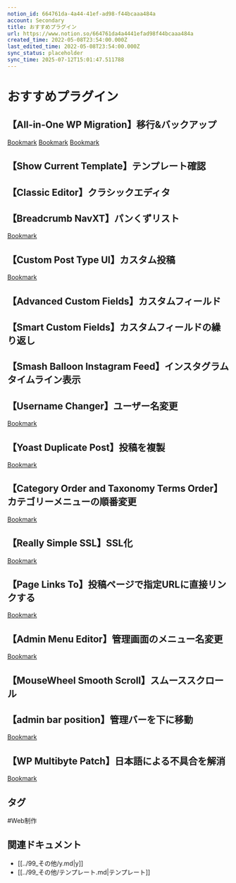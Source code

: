 ```yaml
---
notion_id: 664761da-4a44-41ef-ad98-f44bcaaa484a
account: Secondary
title: おすすめプラグイン
url: https://www.notion.so/664761da4a4441efad98f44bcaaa484a
created_time: 2022-05-08T23:54:00.000Z
last_edited_time: 2022-05-08T23:54:00.000Z
sync_status: placeholder
sync_time: 2025-07-12T15:01:47.511788
---
```

# おすすめプラグイン

## 【All-in-One WP Migration】移行&バックアップ
[Bookmark](https://junpei-sugiyama.com/all-in-one-wp-migration/)
[Bookmark](https://junpei-sugiyama.com/all-in-one-wp-migration-backup/)
[Bookmark](https://junpei-sugiyama.com/all-in-one-wp-migration-attention/)
## 【Show Current Template】テンプレート確認
## 【Classic Editor】クラシックエディタ
## 【Breadcrumb NavXT】パンくずリスト
[Bookmark](https://junpei-sugiyama.com/wordpress-original-theme-7/)
## 【Custom Post Type UI】カスタム投稿
[Bookmark](https://junpei-sugiyama.com/wordpress-original-theme-10/)
## 【Advanced Custom Fields】カスタムフィールド
## 【Smart Custom Fields】カスタムフィールドの繰り返し
## 【Smash Balloon Instagram Feed】インスタグラムタイムライン表示
## 【Username Changer】ユーザー名変更
[Bookmark](https://junpei-sugiyama.com/username-changer/)
## 【Yoast Duplicate Post】投稿を複製
[Bookmark](https://junpei-sugiyama.com/yoast-duplicate-post/)
## 【Category Order and Taxonomy Terms Order】カテゴリーメニューの順番変更
[Bookmark](https://junpei-sugiyama.com/wordpress-category-order/)
## 【Really Simple SSL】SSL化
[Bookmark](https://junpei-sugiyama.com/wordpress-really-simple-ssl/)
## 【Page Links To】投稿ページで指定URLに直接リンクする
[Bookmark](https://junpei-sugiyama.com/wordpress-page-links-to/)
## 【Admin Menu Editor】管理画面のメニュー名変更
[Bookmark](https://junpei-sugiyama.com/wordpress-admin-menu-editor/)
## 【MouseWheel Smooth Scroll】スムーススクロール
## 【admin bar position】管理バーを下に移動
[Bookmark](https://junpei-sugiyama.com/wordpress-admin-bar-bottom/)
## 【WP Multibyte Patch】日本語による不具合を解消
[Bookmark](https://junpei-sugiyama.com/wordpress-wp-multibyte-patch/)

## タグ

#Web制作 

## 関連ドキュメント

- [[../99_その他/y.md|y]]
- [[../99_その他/テンプレート.md|テンプレート]]
